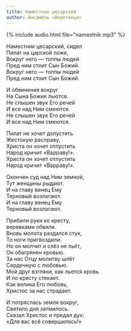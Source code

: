 ```yaml
---
title: Наместник цесарский
author: Ансамбль «Веретенце»
---
```

{% include audio.html file="namestnik.mp3" %}

Наместник цесарский, сидел  
Пилат на царской ложе,  
Вокруг него — толпы людей  
Пред ним стоит Cын Божий.  
Вокруг него — толпы людей  
Пред ним стоит Cын Божий.

И обвинения вокруг  
На Сына Божия льются.  
Не слышен звук Его речей  
И все над Ним смеются.  
Не слышен звук Его речей  
И все над Ним смеются.

Пилат не хочет допустить  
Жестокую расправу,  
Христа он хочет отпустить  
Народ кричит «Варраву!».  
Христа он хочет отпустить  
Народ кричит «Варраву!».

Окончен суд над Ним земной,  
Тут женщины рыдают.  
И на главу венец Ему  
Терновый возлагают.  
И на главу венец Ему  
Терновый возлагают.

Прибили руки ко кресту,  
веревками обвили.  
Вновь молота раздался стук,  
То ноги пригвоздили.  
Но он молчит и слёз не льёт,  
Он обагрянен кровью.  
За нас Отцу молитву шлёт  
Сердечную с любовью.  
Мой друг взгляни, как льется кровь  
И по кресту стекает.  
Как велика Его любовь,  
Христос за нас страдает.

И потряслась земля вокруг,  
Светило дня затмилось.  
Сказал Христос и предал дух:  
«Для вас всё совершилось!»
